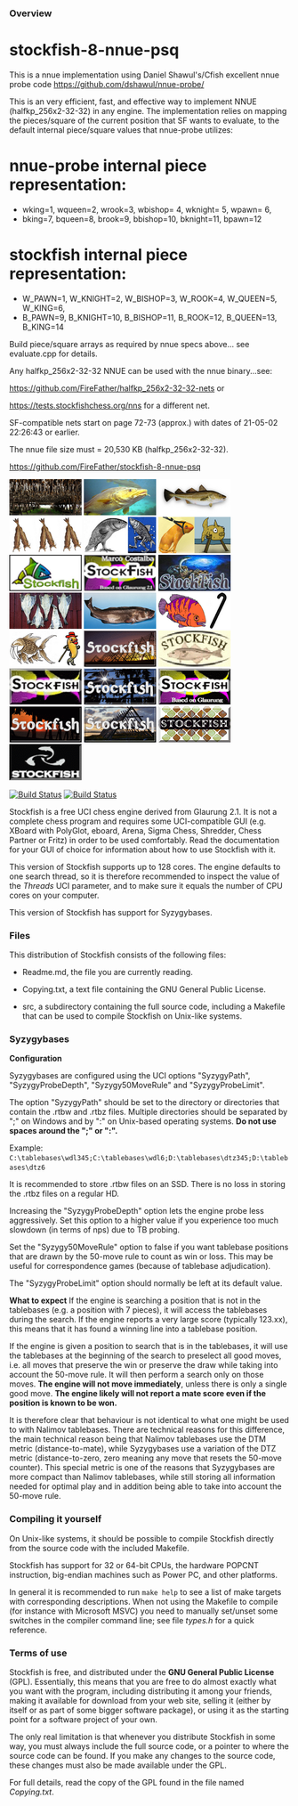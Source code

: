 ### Overview
# stockfish-8-nnue-psq

This is a nnue implementation using Daniel Shawul's/Cfish excellent nnue probe code https://github.com/dshawul/nnue-probe/

This is an very efficient, fast, and effective way to implement NNUE (halfkp_256x2-32-32) in any engine.
The implementation relies on mapping the pieces/square of the current position that SF wants to evaluate, to the default internal 
piece/square values that nnue-probe utilizes:
	

# nnue-probe internal piece representation:
- wking=1, wqueen=2, wrook=3, wbishop= 4, wknight= 5, wpawn= 6,
- bking=7, bqueen=8, brook=9, bbishop=10, bknight=11, bpawn=12

# stockfish internal piece representation:
- W_PAWN=1, W_KNIGHT=2, W_BISHOP=3, W_ROOK=4, W_QUEEN=5, W_KING=6,
- B_PAWN=9, B_KNIGHT=10, B_BISHOP=11, B_ROOK=12, B_QUEEN=13, B_KING=14

Build piece/square arrays as required by nnue specs above...
see evaluate.cpp for details.

Any halfkp_256x2-32-32 NNUE can be used with the nnue binary...see:

https://github.com/FireFather/halfkp_256x2-32-32-nets or

https://tests.stockfishchess.org/nns for a different net.

SF-compatible nets start on page 72-73 (approx.) with dates of 21-05-02 22:26:43 or earlier.

The nnue file size must = 20,530 KB (halfkp_256x2-32-32).

https://github.com/FireFather/stockfish-8-nnue-psq


![alt tag](https://raw.githubusercontent.com/FireFather/stockfish-8-nnue-psq/master/logos/stockfish_1.bmp)
![alt tag](https://raw.githubusercontent.com/FireFather/stockfish-8-nnue-psq/master/logos/stockfish_2.bmp)
![alt tag](https://raw.githubusercontent.com/FireFather/stockfish-8-nnue-psq/master/logos/stockfish_3.bmp)
![alt tag](https://raw.githubusercontent.com/FireFather/stockfish-8-nnue-psq/master/logos/stockfish_4.bmp)
![alt tag](https://raw.githubusercontent.com/FireFather/stockfish-8-nnue-psq/master/logos/stockfish_5.bmp)
![alt tag](https://raw.githubusercontent.com/FireFather/stockfish-8-nnue-psq/master/logos/stockfish_6.bmp)
![alt tag](https://raw.githubusercontent.com/FireFather/stockfish-8-nnue-psq/master/logos/stockfish_7.bmp)
![alt tag](https://raw.githubusercontent.com/FireFather/stockfish-8-nnue-psq/master/logos/stockfish_8.bmp)
![alt tag](https://raw.githubusercontent.com/FireFather/stockfish-8-nnue-psq/master/logos/stockfish_9.bmp)
![alt tag](https://raw.githubusercontent.com/FireFather/stockfish-8-nnue-psq/master/logos/stockfish_10.bmp)
![alt tag](https://raw.githubusercontent.com/FireFather/stockfish-8-nnue-psq/master/logos/stockfish_11.bmp)
![alt tag](https://raw.githubusercontent.com/FireFather/stockfish-8-nnue-psq/master/logos/stockfish_12.bmp)
![alt tag](https://raw.githubusercontent.com/FireFather/stockfish-8-nnue-psq/master/logos/stockfish_13.bmp)
![alt tag](https://raw.githubusercontent.com/FireFather/stockfish-8-nnue-psq/master/logos/stockfish_14.bmp)
![alt tag](https://raw.githubusercontent.com/FireFather/stockfish-8-nnue-psq/master/logos/stockfish_15.bmp)
![alt tag](https://raw.githubusercontent.com/FireFather/stockfish-8-nnue-psq/master/logos/stockfish_16.bmp)
![alt tag](https://raw.githubusercontent.com/FireFather/stockfish-8-nnue-psq/master/logos/stockfish_17.bmp)
![alt tag](https://raw.githubusercontent.com/FireFather/stockfish-8-nnue-psq/master/logos/stockfish_18.bmp)
![alt tag](https://raw.githubusercontent.com/FireFather/stockfish-8-nnue-psq/master/logos/stockfish_19.bmp)
![alt tag](https://raw.githubusercontent.com/FireFather/stockfish-8-nnue-psq/master/logos/stockfish_20.bmp)
![alt tag](https://raw.githubusercontent.com/FireFather/stockfish-8-nnue-psq/master/logos/stockfish_21.bmp)
![alt tag](https://raw.githubusercontent.com/FireFather/stockfish-8-nnue-psq/master/logos/stockfish_22.bmp)


[![Build Status](https://travis-ci.org/official-stockfish/Stockfish.svg?branch=master)](https://travis-ci.org/official-stockfish/Stockfish)
[![Build Status](https://ci.appveyor.com/api/projects/status/github/official-stockfish/Stockfish?svg=true)](https://ci.appveyor.com/project/mcostalba/stockfish)

Stockfish is a free UCI chess engine derived from Glaurung 2.1. It is
not a complete chess program and requires some UCI-compatible GUI
(e.g. XBoard with PolyGlot, eboard, Arena, Sigma Chess, Shredder, Chess
Partner or Fritz) in order to be used comfortably. Read the
documentation for your GUI of choice for information about how to use
Stockfish with it.

This version of Stockfish supports up to 128 cores. The engine defaults
to one search thread, so it is therefore recommended to inspect the value of
the *Threads* UCI parameter, and to make sure it equals the number of CPU
cores on your computer.

This version of Stockfish has support for Syzygybases.


### Files

This distribution of Stockfish consists of the following files:

  * Readme.md, the file you are currently reading.

  * Copying.txt, a text file containing the GNU General Public License.

  * src, a subdirectory containing the full source code, including a Makefile
    that can be used to compile Stockfish on Unix-like systems.


### Syzygybases

**Configuration**

Syzygybases are configured using the UCI options "SyzygyPath",
"SyzygyProbeDepth", "Syzygy50MoveRule" and "SyzygyProbeLimit".

The option "SyzygyPath" should be set to the directory or directories that
contain the .rtbw and .rtbz files. Multiple directories should be
separated by ";" on Windows and by ":" on Unix-based operating systems.
**Do not use spaces around the ";" or ":".**

Example: `C:\tablebases\wdl345;C:\tablebases\wdl6;D:\tablebases\dtz345;D:\tablebases\dtz6`

It is recommended to store .rtbw files on an SSD. There is no loss in
storing the .rtbz files on a regular HD.

Increasing the "SyzygyProbeDepth" option lets the engine probe less
aggressively. Set this option to a higher value if you experience too much
slowdown (in terms of nps) due to TB probing.

Set the "Syzygy50MoveRule" option to false if you want tablebase positions
that are drawn by the 50-move rule to count as win or loss. This may be useful
for correspondence games (because of tablebase adjudication).

The "SyzygyProbeLimit" option should normally be left at its default value.

**What to expect**
If the engine is searching a position that is not in the tablebases (e.g.
a position with 7 pieces), it will access the tablebases during the search.
If the engine reports a very large score (typically 123.xx), this means
that it has found a winning line into a tablebase position.

If the engine is given a position to search that is in the tablebases, it
will use the tablebases at the beginning of the search to preselect all
good moves, i.e. all moves that preserve the win or preserve the draw while
taking into account the 50-move rule.
It will then perform a search only on those moves. **The engine will not move
immediately**, unless there is only a single good move. **The engine likely
will not report a mate score even if the position is known to be won.**

It is therefore clear that behaviour is not identical to what one might
be used to with Nalimov tablebases. There are technical reasons for this
difference, the main technical reason being that Nalimov tablebases use the
DTM metric (distance-to-mate), while Syzygybases use a variation of the
DTZ metric (distance-to-zero, zero meaning any move that resets the 50-move
counter). This special metric is one of the reasons that Syzygybases are
more compact than Nalimov tablebases, while still storing all information
needed for optimal play and in addition being able to take into account
the 50-move rule.


### Compiling it yourself

On Unix-like systems, it should be possible to compile Stockfish
directly from the source code with the included Makefile.

Stockfish has support for 32 or 64-bit CPUs, the hardware POPCNT
instruction, big-endian machines such as Power PC, and other platforms.

In general it is recommended to run `make help` to see a list of make
targets with corresponding descriptions. When not using the Makefile to
compile (for instance with Microsoft MSVC) you need to manually
set/unset some switches in the compiler command line; see file *types.h*
for a quick reference.


### Terms of use

Stockfish is free, and distributed under the **GNU General Public License**
(GPL). Essentially, this means that you are free to do almost exactly
what you want with the program, including distributing it among your
friends, making it available for download from your web site, selling
it (either by itself or as part of some bigger software package), or
using it as the starting point for a software project of your own.

The only real limitation is that whenever you distribute Stockfish in
some way, you must always include the full source code, or a pointer
to where the source code can be found. If you make any changes to the
source code, these changes must also be made available under the GPL.

For full details, read the copy of the GPL found in the file named
*Copying.txt*.
